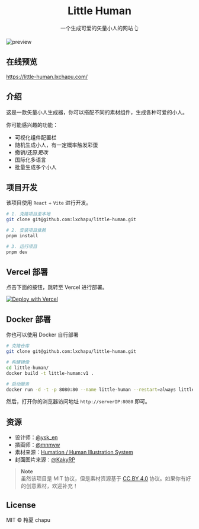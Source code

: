 <div align="center">
  <h1>Little Human</h1>

  <p>一个生成可爱的矢量小人的网站 👆</p>
</div>

![preview](https://s2.loli.net/2024/03/02/hba5MAilRXguZtr.webp)

## 在线预览

<https://little-human.lxchapu.com/>

## 介绍

这是一款矢量小人生成器，你可以搭配不同的素材组件，生成各种可爱的小人。

你可能感兴趣的功能：

- 可视化组件配置栏
- 随机生成小人，有一定概率触发彩蛋
- 撤销/还原*更改*
- 国际化多语言
- 批量生成多个小人

## 项目开发

该项目使用 `React` + `Vite` 进行开发。

```sh
# 1. 克隆项目至本地
git clone git@github.com:lxchapu/little-human.git

# 2. 安装项目依赖
pnpm install

# 3. 运行项目
pnpm dev
```

## Vercel 部署

点击下面的按钮，跳转至 Vercel 进行部署。

[![Deploy with Vercel](https://vercel.com/button)](https://vercel.com/import/project?template=https://github.com/lxchapu/little-human/)

## Docker 部署

你也可以使用 Docker 自行部署

```sh
# 克隆仓库
git clone git@github.com:lxchapu/little-human.git

# 构建镜像
cd little-human/
docker build -t little-human:v1 .

# 启动服务
docker run -d -t -p 8080:80 --name little-human --restart=always little-human:v1
```

然后，打开你的浏览器访问地址 `http://serverIP:8080` 即可。

## 资源

- 设计师：[@ysk_en](https://twitter.com/ysk_en)
- 插画师：[@mnmyw](https://twitter.com/mnmyw)
- 素材来源：[Humation / Human Illustration System](https://www.figma.com/community/plugin/1252595876303925244/humation-human-illustration-system)
- 封面图片来源：[@KakyRP](https://twitter.com/KakyRP/status/1755825094306181544)

> **Note**  
> 虽然该项目是 MIT 协议，但是素材资源基于 [CC BY 4.0](https://creativecommons.org/licenses/by/4.0/) 协议。如果你有好的创意素材，欢迎补充！

## License

MIT &copy; 柃夏 chapu

